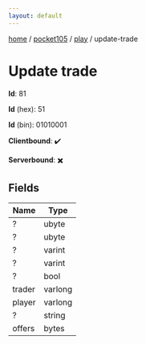```yaml
---
layout: default
---
```


[home](/)  /  [pocket105](/protocol/pocket105)  /  [play](/protocol/pocket105/play)  /  update-trade

# Update trade

**Id**: 81

**Id** (hex): 51

**Id** (bin): 01010001

**Clientbound**: ✔️

**Serverbound**: ✖️

## Fields

Name | Type
---|---
? | ubyte
? | ubyte
? | varint
? | varint
? | bool
trader | varlong
player | varlong
? | string
offers | bytes
